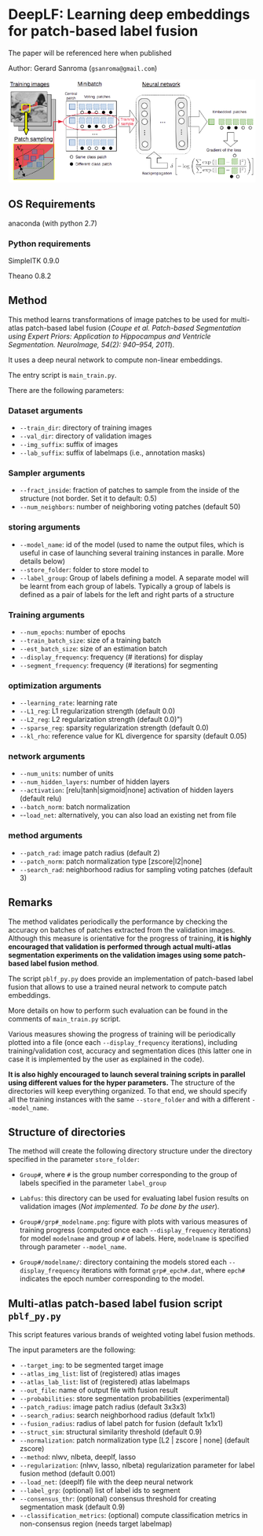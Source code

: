 # DeepLF: Learning deep embeddings for patch-based label fusion

The paper will be referenced here when published

Author: Gerard Sanroma (`gsanroma@gmail.com`)

![GitHub Logo](/images/pipeline.png)

## OS Requirements
anaconda (with python 2.7)

### Python requirements
SimpleITK 0.9.0

Theano 0.8.2

## Method
This method learns transformations of image patches to be used for multi-atlas patch-based label fusion (*Coupe et al. Patch-based Segmentation using Expert Priors: Application to Hippocampus and Ventricle Segmentation. NeuroImage, 54(2): 940–954, 2011*).

It uses a deep neural network to compute non-linear embeddings.

The entry script is `main_train.py`.

There are the following parameters:

### Dataset arguments
- `--train_dir`: directory of training images
- `--val_dir`: directory of validation images
- `--img_suffix`: suffix of images
- `--lab_suffix`: suffix of labelmaps (i.e., annotation masks)

### Sampler arguments
- `--fract_inside`: fraction of patches to sample from the inside of the structure (not border. Set it to default: 0.5)
- `--num_neighbors`: number of neighboring voting patches (default 50)

### storing arguments
- `--model_name`: id of the model (used to name the output files, which is useful in case of launching several training instances in paralle. More details below)
- `--store_folder`: folder to store model to
- `--label_group`: Group of labels defining a model. A separate model will be learnt from each group of labels. Typically a group of labels is defined as a pair of labels for the left and right parts of a structure

### Training arguments
- `--num_epochs`: number of epochs
- `--train_batch_size`: size of a training batch
- `--est_batch_size`: size of an estimation batch
- `--display_frequency`: frequency (# iterations) for display
- `--segment_frequency`: frequency (# iterations) for segmenting

### optimization arguments
- `--learning_rate`: learning rate
- `--L1_reg`: L1 regularization strength (default 0.0)
- `--L2_reg`: L2 regularization strength (default 0.0)")
- `--sparse_reg`: sparsity regularization strength (default 0.0)
- `--kl_rho`: reference value for KL divergence for sparsity (default 0.05)

### network arguments
- `--num_units`: number of units
- `--num_hidden_layers`: number of hidden layers
- `--activation`: [relu|tanh|sigmoid|none] activation of hidden layers (default relu)
- `--batch_norm`: batch normalization
- --`load_net`: alternatively, you can also load an existing net from file

### method arguments
- `--patch_rad`: image patch radius (default 2)
- `--patch_norm`: patch normalization type [zscore|l2|none]
- `--search_rad`: neighborhood radius for sampling voting patches (default 3)

## Remarks

The method validates periodically the performance by checking the accuracy on batches of patches extracted from the validation images. 
Although this measure is orientative for the progress of training, **it is highly encouraged that validation is performed through actual multi-atlas segmentation experiments on the validation images using some patch-based label fusion method**.

The script `pblf_py.py` does provide an implementation of patch-based label fusion that allows to use a trained neural network to compute patch embeddings.

More details on how to perform such evaluation can be found in the comments of `main_train.py` script.

Various measures showing the progress of training will be periodically plotted into a file (once each `--display_frequency` iterations), including training/validation cost, accuracy and segmentation dices (this latter one in case it is implemented by the user as explained in the code).

**It is also highly encouraged to launch several training scripts in parallel using different values for the hyper parameters.**
The structure of the directories will keep everything organized.
To that end, we should specify all the training instances with the same `--store_folder` and with a different `--model_name`.

## Structure of directories

The method will create the following directory structure under the directory specified in the parameter `store_folder`:

- `Group#`, where `#` is the group number corresponding to the group of labels specified in the parameter `label_group`
- `Labfus`: this directory can be used for evaluating label fusion results on validation images (*Not implemented. To be done by the user*).

- `Group#/grp#_modelname.png`: figure with plots with various measures of training progress (computed once each `--display_frequency` iterations) for model `modelname` and group `#` of labels.
Here, `modelname` is specified through parameter `--model_name`.
- `Group#/modelname/`: directory containing the models stored each `--display_frequency` iterations with format `grp#_epch#.dat`, where `epch#` indicates the epoch number corresponding to the model.

## Multi-atlas patch-based label fusion script `pblf_py.py`

This script features various brands of weighted voting label fusion methods.

The input parameters are the following:

- `--target_img`: to be segmented target image
- `--atlas_img_list`: list of (registered) atlas images
- `--atlas_lab_list`: list of (registered) atlas labelmaps
- `--out_file`: name of output file with fusion result
- `--probabilities`: store segmentation probabilities (experimental)
- `--patch_radius`: image patch radius (default 3x3x3)
- `--search_radius`: search neighborhood radius (default 1x1x1)
- `--fusion_radius`: radius of label patch for fusion (default 1x1x1)
- `--struct_sim`: structural similarity threshold (default 0.9)
- `--normalization`: patch normalization type \[L2 | zscore | none\] (default zscore)
- `--method`: nlwv, nlbeta, deeplf, lasso
- `--regularization`: (nlwv, lasso, nlbeta) regularization parameter for label fusion method (default 0.001)
- `--load_net`: (deeplf) file with the deep neural network
- `--label_grp`: (optional) list of label ids to segment
- `--consensus_thr`: (optional) consensus threshold for creating segmentation mask (default 0.9)
- `--classification_metrics`: (optional) compute classification metrics in non-consensus region (needs target labelmap)

